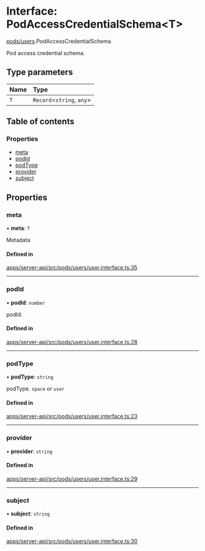 # Interface: PodAccessCredentialSchema<T\>

[pods/users](../modules/pods_users.md).PodAccessCredentialSchema

Pod access credential schema.

## Type parameters

| Name | Type                       |
| :--- | :------------------------- |
| `T`  | `Record`<`string`, `any`\> |

## Table of contents

### Properties

- [meta](pods_users.PodAccessCredentialSchema.md#meta)
- [podId](pods_users.PodAccessCredentialSchema.md#podid)
- [podType](pods_users.PodAccessCredentialSchema.md#podtype)
- [provider](pods_users.PodAccessCredentialSchema.md#provider)
- [subject](pods_users.PodAccessCredentialSchema.md#subject)

## Properties

### <a id="meta" name="meta"></a> meta

• **meta**: `T`

Metadata

#### Defined in

[apps/server-api/src/pods/users/user.interface.ts:35](https://github.com/brickdoc/brickdoc/blob/master/apps/server-api/src/pods/users/user.interface.ts#L35)

---

### <a id="podid" name="podid"></a> podId

• **podId**: `number`

podId.

#### Defined in

[apps/server-api/src/pods/users/user.interface.ts:28](https://github.com/brickdoc/brickdoc/blob/master/apps/server-api/src/pods/users/user.interface.ts#L28)

---

### <a id="podtype" name="podtype"></a> podType

• **podType**: `string`

podType. `space` or `user`

#### Defined in

[apps/server-api/src/pods/users/user.interface.ts:23](https://github.com/brickdoc/brickdoc/blob/master/apps/server-api/src/pods/users/user.interface.ts#L23)

---

### <a id="provider" name="provider"></a> provider

• **provider**: `string`

#### Defined in

[apps/server-api/src/pods/users/user.interface.ts:29](https://github.com/brickdoc/brickdoc/blob/master/apps/server-api/src/pods/users/user.interface.ts#L29)

---

### <a id="subject" name="subject"></a> subject

• **subject**: `string`

#### Defined in

[apps/server-api/src/pods/users/user.interface.ts:30](https://github.com/brickdoc/brickdoc/blob/master/apps/server-api/src/pods/users/user.interface.ts#L30)
